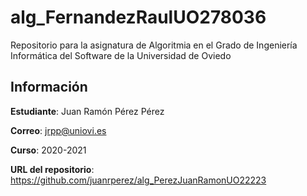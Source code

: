 # alg_FernandezRaulUO278036
Repositorio para la asignatura de Algoritmia en el Grado de Ingeniería Informática del Software de la Universidad de Oviedo

## Información
**Estudiante**: Juan Ramón Pérez Pérez

**Correo**: jrpp@uniovi.es

**Curso**: 2020-2021

**URL del repositorio**: https://github.com/juanrperez/alg_PerezJuanRamonUO22223

